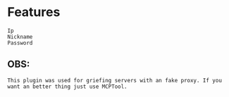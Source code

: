 # Features
```
Ip
Nickname
Password
```

## OBS:
```
This plugin was used for griefing servers with an fake proxy. If you want an better thing just use MCPTool.
```
